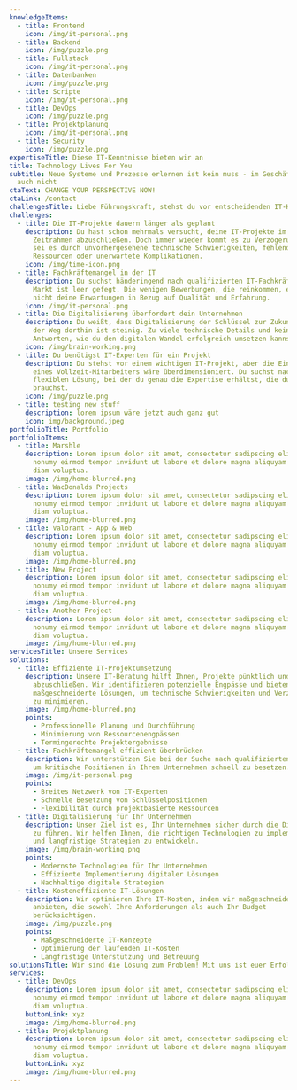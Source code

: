 ```yaml
---
knowledgeItems:
  - title: Frontend
    icon: /img/it-personal.png
  - title: Backend
    icon: /img/puzzle.png
  - title: Fullstack
    icon: /img/it-personal.png
  - title: Datenbanken
    icon: /img/puzzle.png
  - title: Scripte
    icon: /img/it-personal.png
  - title: DevOps
    icon: /img/puzzle.png
  - title: Projektplanung
    icon: /img/it-personal.png
  - title: Security
    icon: /img/puzzle.png
expertiseTitle: Diese IT-Kenntnisse bieten wir an
title: Technology Lives For You
subtitle: Neue Systeme und Prozesse erlernen ist kein muss - im Geschäft bleiben
  auch nicht
ctaText: CHANGE YOUR PERSPECTIVE NOW!
ctaLink: /contact
challengesTitle: Liebe Führungskraft, stehst du vor entscheidenden IT-Herausforderungen?
challenges:
  - title: Die IT-Projekte dauern länger als geplant
    description: Du hast schon mehrmals versucht, deine IT-Projekte im vorgesehenen
      Zeitrahmen abzuschließen. Doch immer wieder kommt es zu Verzögerungen –
      sei es durch unvorhergesehene technische Schwierigkeiten, fehlende
      Ressourcen oder unerwartete Komplikationen.
    icon: /img/time-icon.png
  - title: Fachkräftemangel in der IT
    description: Du suchst händeringend nach qualifizierten IT-Fachkräften, aber der
      Markt ist leer gefegt. Die wenigen Bewerbungen, die reinkommen, erfüllen
      nicht deine Erwartungen in Bezug auf Qualität und Erfahrung.
    icon: /img/it-personal.png
  - title: Die Digitalisierung überfordert dein Unternehmen
    description: Du weißt, dass Digitalisierung der Schlüssel zur Zukunft ist, aber
      der Weg dorthin ist steinig. Zu viele technische Details und keine klaren
      Antworten, wie du den digitalen Wandel erfolgreich umsetzen kannst.
    icon: /img/brain-working.png
  - title: Du benötigst IT-Experten für ein Projekt
    description: Du stehst vor einem wichtigen IT-Projekt, aber die Einstellung
      eines Vollzeit-Mitarbeiters wäre überdimensioniert. Du suchst nach einer
      flexiblen Lösung, bei der du genau die Expertise erhältst, die du
      brauchst.
    icon: /img/puzzle.png
  - title: testing new stuff
    description: lorem ipsum wäre jetzt auch ganz gut
    icon: img/background.jpeg
portfolioTitle: Portfolio
portfolioItems:
  - title: Marshle
    description: Lorem ipsum dolor sit amet, consectetur sadipscing elitr, sed diam
      nonumy eirmod tempor invidunt ut labore et dolore magna aliquyam erat, sed
      diam voluptua.
    image: /img/home-blurred.png
  - title: WacDonalds Projects
    description: Lorem ipsum dolor sit amet, consectetur sadipscing elitr, sed diam
      nonumy eirmod tempor invidunt ut labore et dolore magna aliquyam erat, sed
      diam voluptua.
    image: /img/home-blurred.png
  - title: Valorant - App & Web
    description: Lorem ipsum dolor sit amet, consectetur sadipscing elitr, sed diam
      nonumy eirmod tempor invidunt ut labore et dolore magna aliquyam erat, sed
      diam voluptua.
    image: /img/home-blurred.png
  - title: New Project
    description: Lorem ipsum dolor sit amet, consectetur sadipscing elitr, sed diam
      nonumy eirmod tempor invidunt ut labore et dolore magna aliquyam erat, sed
      diam voluptua.
    image: /img/home-blurred.png
  - title: Another Project
    description: Lorem ipsum dolor sit amet, consectetur sadipscing elitr, sed diam
      nonumy eirmod tempor invidunt ut labore et dolore magna aliquyam erat, sed
      diam voluptua.
    image: /img/home-blurred.png
servicesTitle: Unsere Services
solutions:
  - title: Effiziente IT-Projektumsetzung
    description: Unsere IT-Beratung hilft Ihnen, Projekte pünktlich und effizient
      abzuschließen. Wir identifizieren potenzielle Engpässe und bieten
      maßgeschneiderte Lösungen, um technische Schwierigkeiten und Verzögerungen
      zu minimieren.
    image: /img/home-blurred.png
    points:
      - Professionelle Planung und Durchführung
      - Minimierung von Ressourcenengpässen
      - Termingerechte Projektergebnisse
  - title: Fachkräftemangel effizient überbrücken
    description: Wir unterstützen Sie bei der Suche nach qualifizierten IT-Experten,
      um kritische Positionen in Ihrem Unternehmen schnell zu besetzen.
    image: /img/it-personal.png
    points:
      - Breites Netzwerk von IT-Experten
      - Schnelle Besetzung von Schlüsselpositionen
      - Flexibilität durch projektbasierte Ressourcen
  - title: Digitalisierung für Ihr Unternehmen
    description: Unser Ziel ist es, Ihr Unternehmen sicher durch die Digitalisierung
      zu führen. Wir helfen Ihnen, die richtigen Technologien zu implementieren
      und langfristige Strategien zu entwickeln.
    image: /img/brain-working.png
    points:
      - Modernste Technologien für Ihr Unternehmen
      - Effiziente Implementierung digitaler Lösungen
      - Nachhaltige digitale Strategien
  - title: Kosteneffiziente IT-Lösungen
    description: Wir optimieren Ihre IT-Kosten, indem wir maßgeschneiderte Lösungen
      anbieten, die sowohl Ihre Anforderungen als auch Ihr Budget
      berücksichtigen.
    image: /img/puzzle.png
    points:
      - Maßgeschneiderte IT-Konzepte
      - Optimierung der laufenden IT-Kosten
      - Langfristige Unterstützung und Betreuung
solutionsTitle: Wir sind die Lösung zum Problem! Mit uns ist euer Erfolg sicher.
services:
  - title: DevOps
    description: Lorem ipsum dolor sit amet, consectetur sadipscing elitr, sed diam
      nonumy eirmod tempor invidunt ut labore et dolore magna aliquyam erat, sed
      diam voluptua.
    buttonLink: xyz
    image: /img/home-blurred.png
  - title: Projektplanung
    description: Lorem ipsum dolor sit amet, consectetur sadipscing elitr, sed diam
      nonumy eirmod tempor invidunt ut labore et dolore magna aliquyam erat, sed
      diam voluptua.
    buttonLink: xyz
    image: /img/home-blurred.png
---
```

